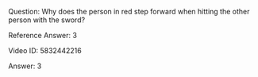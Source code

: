 Question: Why does the person in red step forward when hitting the other person with the sword?

Reference Answer: 3

Video ID: 5832442216

Answer: 3

